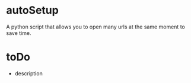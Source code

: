 # autoSetup
A python script that allows you to open many urls at the same moment to save time. 

# toDo
- description 
